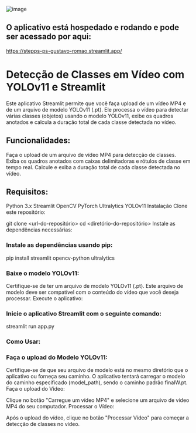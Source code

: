 ![image](https://github.com/user-attachments/assets/62a9c8c5-78a3-4a44-8dd7-fb136a4b7252)


## O aplicativo está hospedado e rodando e pode ser acessado por aqui:
https://stepps-ps-gustavo-romao.streamlit.app/


# Detecção de Classes em Vídeo com YOLOv11 e Streamlit
Este aplicativo Streamlit permite que você faça upload de um vídeo MP4 e de um arquivo de modelo YOLOv11 (.pt). Ele processa o vídeo para detectar várias classes (objetos) usando o modelo YOLOv11, exibe os quadros anotados e calcula a duração total de cada classe detectada no vídeo.

## Funcionalidades:
Faça o upload de um arquivo de vídeo MP4 para detecção de classes.
Exiba os quadros anotados com caixas delimitadoras e rótulos de classe em tempo real.
Calcule e exiba a duração total de cada classe detectada no vídeo.


## Requisitos:
Python 3.x
Streamlit
OpenCV
PyTorch
Ultralytics YOLOv11
Instalação
Clone este repositório:


git clone <url-do-repositório>
cd <diretório-do-repositório>
Instale as dependências necessárias:

### Instale as dependências usando pip:
pip install streamlit opencv-python ultralytics

### Baixe o modelo YOLOv11:

Certifique-se de ter um arquivo de modelo YOLOv11 (.pt). Este arquivo de modelo deve ser compatível com o conteúdo do vídeo que você deseja processar.
Execute o aplicativo:

### Inicie o aplicativo Streamlit com o seguinte comando:

streamlit run app.py

### Como Usar:
### Faça o upload do Modelo YOLOv11:

Certifique-se de que seu arquivo de modelo está no mesmo diretório que o aplicativo ou forneça seu caminho.
O aplicativo tentará carregar o modelo do caminho especificado (model_path), sendo o caminho padrão finalW.pt.
Faça o upload do Vídeo:

Clique no botão "Carregue um vídeo MP4" e selecione um arquivo de vídeo MP4 do seu computador.
Processar o Vídeo:

Após o upload do vídeo, clique no botão "Processar Vídeo" para começar a detecção de classes no vídeo.
